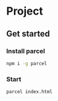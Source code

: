 # Project

## Get started

### Install parcel

```sh
npm i -g parcel
```

### Start

```sh
parcel index.html
```
